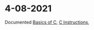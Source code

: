 # 4-08-2021
Documented [Basics of C](https://github.com/cleanhand/phase-1-MakineediJahnavi/blob/main/Chapter-1.md), [C Instructions](https://github.com/cleanhand/phase-1-MakineediJahnavi/blob/main/Chapter-2.md),
